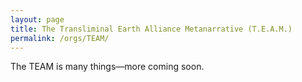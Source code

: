 ```yaml
---
layout: page
title: The Transliminal Earth Alliance Metanarrative (T.E.A.M.)
permalink: /orgs/TEAM/
---
```


The TEAM is many things—more coming soon.

